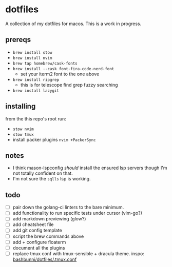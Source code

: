 # dotfiles

A collection of my dotfiles for macos. This is a work in progress.

## prereqs

- `brew install stow`
- `brew install nvim`
- `brew tap homebrew/cask-fonts`
- `brew install --cask font-fira-code-nerd-font`
    - set your iterm2 font to the one above
- `brew install ripgrep`
    - this is for telescope find grep fuzzy searching
- `brew install lazygit`

## installing

from the this repo's root run:
- `stow nvim`
- `stow tmux`
- install packer plugins `nvim +PackerSync`

## notes

- I think mason-lspconfig _should_ install the ensured lsp servers though I'm not totally confident on that. 
- I'm not sure the `sqlls` lsp is working.

## todo

- [ ] pair down the golang-ci linters to the bare minimum.
- [ ] add functionality to run specific tests under cursor (vim-go?)
- [ ] add markdown previewing (glow?)
- [ ] add cheatsheet file
- [ ] add git config template
- [ ] script the brew commands above
- [ ] add + configure floaterm
- [ ] document all the plugins
- [ ] replace tmux conf with tmux-sensible + dracula theme. inspo: [bashbunni/dotfiles/.tmux.conf](https://github.com/bashbunni/dotfiles/blob/mac/.tmux.conf)
